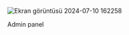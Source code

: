 ![Ekran görüntüsü 2024-07-10 162258](https://github.com/tunahan-akkoyun/Store-App/assets/97512646/b355b092-90c0-46f1-8147-8c02faaeeede)

Admin panel
